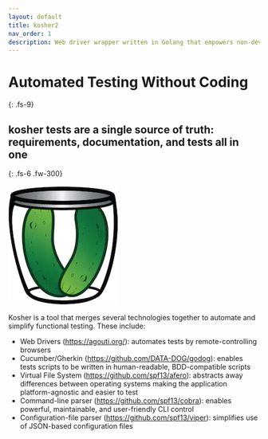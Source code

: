 ```yaml
---
layout: default
title: kosher2
nav_order: 1
description: Web driver wrapper written in Golang that empowers non-developers to functionally test web applications using simple Gherkin scripts.
---
```

# Automated Testing Without Coding
{: .fs-9}

## kosher tests are a single source of truth: requirements, documentation, and tests all in one
{: .fs-6 .fw-300}

![kosher](images/kosher_logo.png)

Kosher is a tool that merges several technologies together to automate and simplify functional testing. These include:
* Web Drivers (https://agouti.org/): automates tests by remote-controlling browsers
* Cucumber/Gherkin (https://github.com/DATA-DOG/godog): enables tests scripts to be written in human-readable, BDD-compatible scripts
* Virtual File System (https://github.com/spf13/afero): abstracts away differences between operating systems making the application platform-agnostic and easier to test
* Command-line parser (https://github.com/spf13/cobra): enables powerful, maintainable, and user-friendly CLI control
* Configuration-file parser (https://github.com/spf13/viper): simplifies use of JSON-based configuration files


